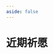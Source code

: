 ```yaml
---
aside: false
---
```

# 近期祈愿

<Wish />

<script setup>
import Wish from "../.vitepress/components/genshin/WishRecent.vue";
</script>
